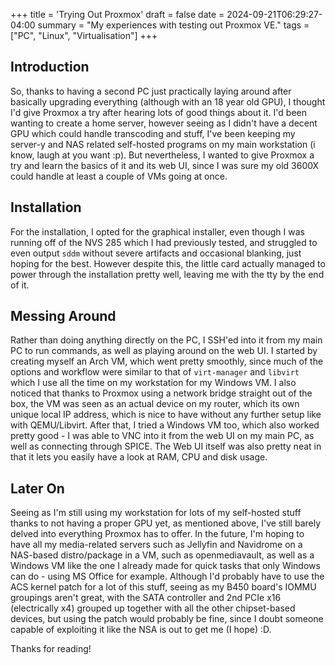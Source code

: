 +++
title = 'Trying Out Proxmox'
draft = false
date = 2024-09-21T06:29:27-04:00
summary = "My experiences with testing out Proxmox VE."
tags = ["PC", "Linux", "Virtualisation"]
+++
## Introduction
So, thanks to having a second PC just practically laying around after basically upgrading everything (although with an 18 year old GPU), I thought I'd give Proxmox a try after hearing lots of good things about it. I'd been wanting to create a home server, however seeing as I didn't have a decent GPU which could handle transcoding and stuff, I've been keeping my server-y and NAS related self-hosted programs on my main workstation (i know, laugh at you want :p). But nevertheless, I wanted to give Proxmox a try and learn the basics of it and its web UI, since I was sure my old 3600X could handle at least a couple of VMs going at once. 

## Installation
For the installation, I opted for the graphical installer, even though I was running off of the NVS 285 which I had previously tested, and struggled to even output `sddm` without severe artifacts and occasional blanking, just hoping for the best. However despite this, the little card actually managed to power through the installation pretty well,  leaving me with the tty by the end of it.

## Messing Around
Rather than doing anything directly on the PC, I SSH'ed into it from my main PC to run commands, as well as playing around on the web UI. I started by creating myself an Arch VM, which went pretty smoothly, since much of the options and workflow were similar to that of `virt-manager` and `libvirt` which I use all the time on my workstation for my Windows VM. I also noticed that thanks to Proxmox using a network bridge straight out of the box, the VM was seen as an actual device on my router, which its own unique local IP address, which is nice to have without any further setup like with QEMU/Libvirt. After that, I tried a Windows VM too, which also worked pretty good - I was able to VNC into it from the web UI on my main PC, as well as connecting through SPICE. The Web UI itself was also pretty neat in that it lets you easily have a look at RAM, CPU and disk usage. 

## Later On
Seeing as I'm still using my workstation for lots of my self-hosted stuff thanks to not having a proper GPU yet, as mentioned above, I've still barely delved into everything Proxmox has to offer. In the future, I'm hoping to have all my media-related servers such as Jellyfin and Navidrome on a NAS-based distro/package in a VM, such as openmediavault, as well as a Windows VM like the one I already made for quick tasks that only Windows can do - using MS Office for example.  Although I'd probably have to use the ACS kernel patch for a lot of this stuff, seeing as my B450 board's IOMMU groupings aren't great, with the SATA controller and 2nd PCIe x16 (electrically x4) grouped up together with all the other chipset-based devices, but using the patch would probably be fine, since I doubt someone capable of exploiting it like the NSA is out to get me (I hope) :D.

Thanks for reading!